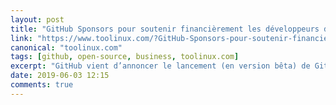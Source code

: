 ```yaml
---
layout: post
title: "GitHub Sponsors pour soutenir financièrement les développeurs de l’open source"
link: "https://www.toolinux.com/?GitHub-Sponsors-pour-soutenir-financierement-les-developpeurs-de-l-open-source"
canonical: "toolinux.com"
tags: [github, open-source, business, toolinux.com]
excerpt: "GitHub vient d’annoncer le lancement (en version bêta) de GitHub Sponsors, un outil permettant de soutenir financièrement les développeurs qui créent les logiciels en open source. Une liste d’attente est mise en place."
date: 2019-06-03 12:15
comments: true
---
```

